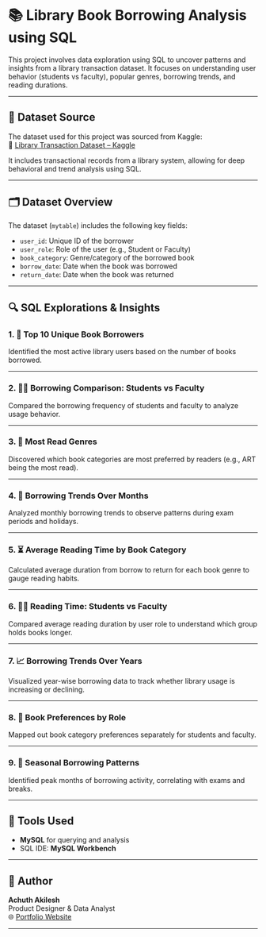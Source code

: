 # 📚 Library Book Borrowing Analysis using SQL

This project involves data exploration using SQL to uncover patterns and insights from a library transaction dataset. It focuses on understanding user behavior (students vs faculty), popular genres, borrowing trends, and reading durations.

---

## 📂 Dataset Source

The dataset used for this project was sourced from Kaggle:  
🔗 [Library Transaction Dataset – Kaggle](https://www.kaggle.com/datasets/ziya07/library-transaction-dataset)

It includes transactional records from a library system, allowing for deep behavioral and trend analysis using SQL.

---

## 🗂️ Dataset Overview

The dataset (`mytable`) includes the following key fields:

- `user_id`: Unique ID of the borrower
- `user_role`: Role of the user (e.g., Student or Faculty)
- `book_category`: Genre/category of the borrowed book
- `borrow_date`: Date when the book was borrowed
- `return_date`: Date when the book was returned

---

## 🔍 SQL Explorations & Insights

### 1. 👤 Top 10 Unique Book Borrowers  
Identified the most active library users based on the number of books borrowed.

---

### 2. 🧑‍🎓 Borrowing Comparison: Students vs Faculty  
Compared the borrowing frequency of students and faculty to analyze usage behavior.

---

### 3. 📖 Most Read Genres  
Discovered which book categories are most preferred by readers (e.g., ART being the most read).

---

### 4. 📅 Borrowing Trends Over Months  
Analyzed monthly borrowing trends to observe patterns during exam periods and holidays.

---

### 5. ⏳ Average Reading Time by Book Category  
Calculated average duration from borrow to return for each book genre to gauge reading habits.

---

### 6. 🧑‍🏫 Reading Time: Students vs Faculty  
Compared average reading duration by user role to understand which group holds books longer.

---

### 7. 📈 Borrowing Trends Over Years  
Visualized year-wise borrowing data to track whether library usage is increasing or declining.

---

### 8. 📘 Book Preferences by Role  
Mapped out book category preferences separately for students and faculty.

---

### 9. 📆 Seasonal Borrowing Patterns  
Identified peak months of borrowing activity, correlating with exams and breaks.

---

## 🧰 Tools Used

- **MySQL** for querying and analysis
- SQL IDE: **MySQL Workbench**

---

## 📌 Author

**Achuth Akilesh**  
Product Designer & Data Analyst  
🌐 [Portfolio Website](https://madebyachuth.framer.website/)

---

